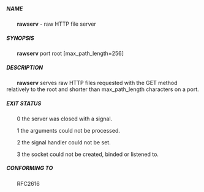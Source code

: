 ##### NAME

&nbsp;&nbsp;&nbsp;&nbsp;&nbsp;&nbsp;&nbsp;**rawserv** - raw HTTP file server

##### SYNOPSIS

&nbsp;&nbsp;&nbsp;&nbsp;&nbsp;&nbsp;&nbsp;**rawserv** port root [max_path_length=256]

##### DESCRIPTION

&nbsp;&nbsp;&nbsp;&nbsp;&nbsp;&nbsp;&nbsp;**rawserv** serves raw HTTP files requested with the GET method relatively to the root and shorter than max_path_length characters on a port.

##### EXIT STATUS
&nbsp;&nbsp;&nbsp;&nbsp;&nbsp;&nbsp;&nbsp;0  the server was closed with a signal.

&nbsp;&nbsp;&nbsp;&nbsp;&nbsp;&nbsp;&nbsp;1  the arguments could not be processed.

&nbsp;&nbsp;&nbsp;&nbsp;&nbsp;&nbsp;&nbsp;2  the signal handler could not be set.

&nbsp;&nbsp;&nbsp;&nbsp;&nbsp;&nbsp;&nbsp;3  the socket could not be created, binded or listened to.

##### CONFORMING TO
&nbsp;&nbsp;&nbsp;&nbsp;&nbsp;&nbsp;&nbsp;RFC2616
